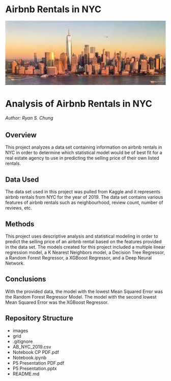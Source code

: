 # Airbnb Rentals in NYC

<img src="Images\download.jpg" alt="A" width="800" />

# Analysis of Airbnb Rentals in NYC
###### Author: Ryan S. Chung

## Overview

This project analyzes a data set containing information on airbnb rentals in NYC in order to determine which statistical model would be of best fit for a real estate agency to use in predicting the selling price of their own listed rentals.

## Data Used

The data set used in this project was pulled from Kaggle and it represents airbnb rentals from NYC for the year of 2019.  The data set contains various features of airbnb rentals such as neighbourhood, review count, number of reviews, etc.

## Methods

This project uses descriptive analysis and statistical modeling in order to predict the selling price of an airbnb rental based on the features provided in the data set.  The models created for this project included a multiple linear regression model, a K Nearest Neighbors model, a Decision Tree Regressor, a Random Forest Regressor, a XGBoost Regressor, and a Deep Neural Network.

## Conclusions

With the provided data, the model with the lowest Mean Squared Error was the Random Forest Regressor Model.  The model with the second lowest Mean Squared Error was the XGBoost Regressor.

## Repository Structure

- images
- grid
- .gitignore
- AB_NYC_2019.csv
- Notebook CP PDF.pdf
- Notebook.ipynb
- P5 Presentation PDF.pdf
- P5 Presentation.pptx
- README.md